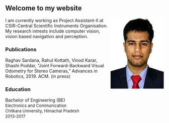 ## Welcome to my website
<img align="right" src="imgs/raghav.jpeg">

I am currently working as Project Assistant-II at CSIR-Central Scientific Instruments Organisation. My research intrests include computer vision, vision based navigation and perception.

### Publications

Raghav Sardana, Rahul Kottath, Vinod Karar, Shashi Poddar, "Joint Forward-Backward Visual Odometry for Stereo Cameras," Advances in Robotics, 2019. ACM. (in press)

### Education

Bachelor of Engineering (BE)<br/>
<font size="-1">Electronics and Communication<br/>
Chitkara University, Himachal Pradesh<br/>
2013-2017</font>
